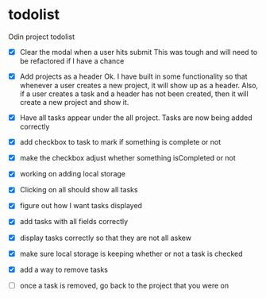 # todolist
Odin project todolist

- [x] Clear the modal when a user hits submit
This was tough and will need to be refactored if I have a chance
- [x] Add projects as a header
Ok. I have built in some functionality so that whenever a user creates a new project, it will show up as a header.  Also, if a user creates a task and a header has not been created, then it will create a new project and show it.
- [x] Have all tasks appear under the all project.
Tasks are now being added correctly
- [x] add checkbox to task to mark if something is complete or not
- [x] make the checkbox adjust whether something isCompleted or not
- [x] working on adding local storage
- [x] Clicking on all should show all tasks
- [x] figure out how I want tasks displayed
- [x] add tasks with all fields correctly
- [x] display tasks correctly so that they are not all askew
- [x] make sure local storage is keeping whether or not a task is checked
- [x] add a way to remove tasks
- [ ] once a task is removed, go back to the project that you were on


